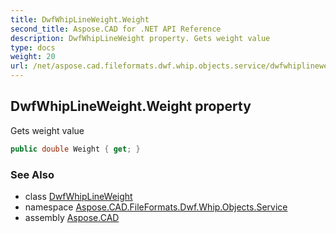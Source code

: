```yaml
---
title: DwfWhipLineWeight.Weight
second_title: Aspose.CAD for .NET API Reference
description: DwfWhipLineWeight property. Gets weight value
type: docs
weight: 20
url: /net/aspose.cad.fileformats.dwf.whip.objects.service/dwfwhiplineweight/weight/
---
```

## DwfWhipLineWeight.Weight property

Gets weight value

```csharp
public double Weight { get; }
```

### See Also

* class [DwfWhipLineWeight](../)
* namespace [Aspose.CAD.FileFormats.Dwf.Whip.Objects.Service](../../dwfwhiplineweight/)
* assembly [Aspose.CAD](../../../)


